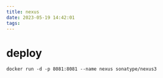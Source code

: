 ```yaml
---
title: nexus
date: 2023-05-19 14:42:01
tags:
---
```


# deploy

```
docker run -d -p 8081:8081 --name nexus sonatype/nexus3
```
